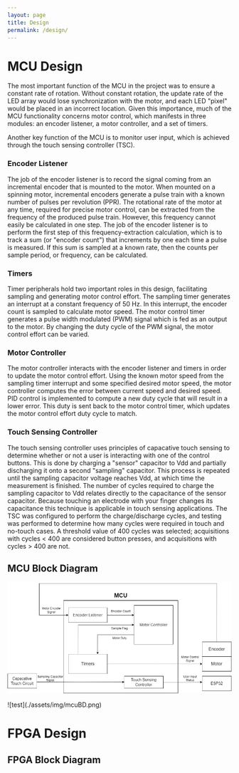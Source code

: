 ```yaml
---
layout: page
title: Design
permalink: /design/
---
```


# MCU Design
The most important function of the MCU in the project was to ensure a constant rate of rotation. Without constant rotation, the update rate of the LED array would lose synchronization with the motor, and each LED "pixel" would be placed in an incorrect location. Given this importance, much of the MCU functionality concerns motor control, which manifests in three modules: an encoder listener, a motor controller, and a set of timers. 

Another key function of the MCU is to monitor user input, which is achieved through the touch sensing controller (TSC).
### Encoder Listener
The job of the encoder listener is to record the signal coming from an incremental encoder that is mounted to the motor. When mounted on a spinning motor, incremental encoders generate a pulse train with a known number of pulses per revolution (PPR). The rotational rate of the motor at any time, required for precise motor control, can be extracted from the frequency of the produced pulse train. However, this frequency cannot easily be calculated in one step. The job of the encoder listener is to perform the first step of this frequency-extraction calculation, which is to track a sum (or "encoder count") that increments by one each time a pulse is measured. If this sum is sampled at a known rate, then the counts per sample period, or frequency, can be calculated. 
### Timers
Timer peripherals hold two important roles in this design, facilitating sampling and generating motor control effort. The sampling timer generates an interrupt at a constant frequency of 50 Hz. In this interrupt, the encoder count is sampled to calculate motor speed. The motor control timer generates a pulse width modulated (PWM) signal which is fed as an output to the motor. By changing the duty cycle of the PWM signal, the motor control effort can be varied. 
### Motor Controller
The motor controller interacts with the encoder listener and timers in order to update the motor control effort. Using the known motor speed from the sampling timer interrupt and some specified desired motor speed, the motor controller computes the error between current speed and desired speed. PID control is implemented to compute a new duty cycle that will result in a lower error. This duty is sent back to the motor control timer, which updates the motor control effort duty cycle to match. 
### Touch Sensing Controller
The touch sensing controller uses principles of capacative touch sensing to determine whether or not a user is interacting with one of the control buttons. This is done by  charging a "sensor" capacitor to Vdd and partially discharging it onto a second "sampling" capacitor. This process is repeated until the sampling capacitor voltage reaches Vdd, at which time the measurement is finished. The number of cycles required to charge the sampling capacitor to Vdd relates directly to the capacitance of the sensor capacitor. Because touching an electrode with your finger changes its capacitance this technique is applicable in touch sensing applications. 
The TSC was configured to perform the charge/discharge cycles, and testing was performed to determine how many cycles were required in touch and no-touch cases. A threshold value of 400 cycles was selected; acquisitions with cycles < 400 are considered button presses, and acquisitions with cycles > 400 are not. 
## MCU Block Diagram

<p align = "center">
<img src = "assets/img/mcuBD.png" alt = "mcuBD" width = "600"/>
</p>
![test](./assets/img/mcuBD.png)

# FPGA Design

## FPGA Block Diagram
